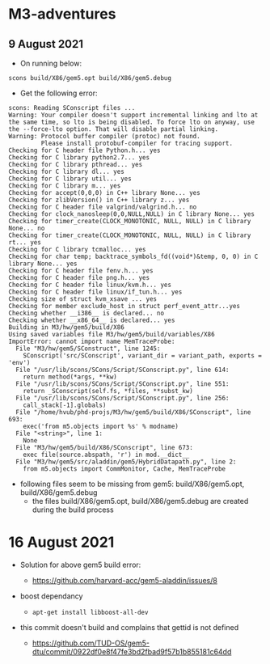 # M3-adventures

## 9 August 2021

- On running below:
```
scons build/X86/gem5.opt build/X86/gem5.debug
```

- Get the following error:
```
scons: Reading SConscript files ...
Warning: Your compiler doesn't support incremental linking and lto at the same time, so lto is being disabled. To force lto on anyway, use the --force-lto option. That will disable partial linking.
Warning: Protocol buffer compiler (protoc) not found.
         Please install protobuf-compiler for tracing support.
Checking for C header file Python.h... yes
Checking for C library python2.7... yes
Checking for C library pthread... yes
Checking for C library dl... yes
Checking for C library util... yes
Checking for C library m... yes
Checking for accept(0,0,0) in C++ library None... yes
Checking for zlibVersion() in C++ library z... yes
Checking for C header file valgrind/valgrind.h... no
Checking for clock_nanosleep(0,0,NULL,NULL) in C library None... yes
Checking for timer_create(CLOCK_MONOTONIC, NULL, NULL) in C library None... no
Checking for timer_create(CLOCK_MONOTONIC, NULL, NULL) in C library rt... yes
Checking for C library tcmalloc... yes
Checking for char temp; backtrace_symbols_fd((void*)&temp, 0, 0) in C library None... yes
Checking for C header file fenv.h... yes
Checking for C header file png.h... yes
Checking for C header file linux/kvm.h... yes
Checking for C header file linux/if_tun.h... yes
Checking size of struct kvm_xsave ... yes
Checking for member exclude_host in struct perf_event_attr...yes
Checking whether __i386__ is declared... no
Checking whether __x86_64__ is declared... yes
Building in M3/hw/gem5/build/X86
Using saved variables file M3/hw/gem5/build/variables/X86
ImportError: cannot import name MemTraceProbe:
  File "M3/hw/gem5/SConstruct", line 1245:
    SConscript('src/SConscript', variant_dir = variant_path, exports = 'env')
  File "/usr/lib/scons/SCons/Script/SConscript.py", line 614:
    return method(*args, **kw)
  File "/usr/lib/scons/SCons/Script/SConscript.py", line 551:
    return _SConscript(self.fs, *files, **subst_kw)
  File "/usr/lib/scons/SCons/Script/SConscript.py", line 256:
    call_stack[-1].globals)
  File "/home/hvub/phd-projs/M3/hw/gem5/build/X86/SConscript", line 693:
    exec('from m5.objects import %s' % modname)
  File "<string>", line 1:
    None
  File "M3/hw/gem5/build/X86/SConscript", line 673:
    exec file(source.abspath, 'r') in mod.__dict__
  File "M3/hw/gem5/src/aladdin/gem5/HybridDatapath.py", line 2:
    from m5.objects import CommMonitor, Cache, MemTraceProbe

```

- following files seem to be missing from gem5: build/X86/gem5.opt, build/X86/gem5.debug
  - the files build/X86/gem5.opt, build/X86/gem5.debug are created during the build process

# 16 August 2021

- Solution for above gem5 build error:
  - https://github.com/harvard-acc/gem5-aladdin/issues/8

- boost dependancy
  -  `apt-get install libboost-all-dev `

- this commit doesn't build and complains that gettid is not defined
  - https://github.com/TUD-OS/gem5-dtu/commit/0922df0e8f47fe3bd2fbad9f57b1b855181c64dd
